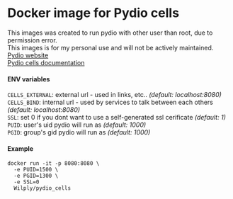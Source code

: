 # Docker image for Pydio cells

This images was created to run pydio with other user than root, due to permission error. \
This images is for my personal use and will not be actively maintained. \
[Pydio website](https://pydio.com/) \
[Pydio cells documentation](https://pydio.com/en/docs/cells/v1/installation-guides)

#### ENV variables

`CELLS_EXTERNAL`: external url - used in links, etc.. *(default: localhost:8080)* \
`CELLS_BIND`: internal url - used by services to talk between each others *(default: localhost:8080)* \
`SSL`: set 0 if you dont want to use a self-generated ssl cerificate *(default: 1)* \
`PUID`: user's uid pydio will run as *(default: 1000)* \
`PGID`: group's gid pydio will run as *(default: 1000)*

#### Example

```
docker run -it -p 8080:8080 \
  -e PUID=1500 \
  -e PGID=1300 \
  -e SSL=0
  Wilply/pydio_cells
```

